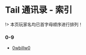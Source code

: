 # Tail 通讯录 - 索引

!> 本页玩家名均已首字母顺序进行排列！

### 0-9
 - [0wbillw0](/zh-cn/story-collection/player/0-9.md#0wbillw0)
